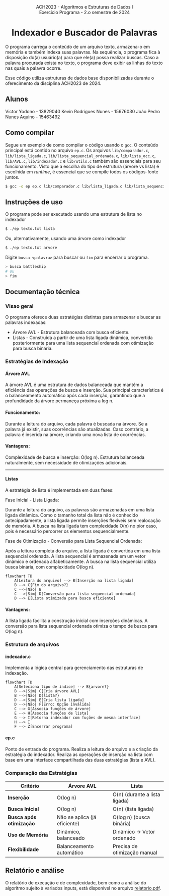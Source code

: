<center>ACH2023 - Algoritmos e Estruturas de Dados I</center>
<center>Exercício Programa - 2.o semestre de 2024</center>

<center><h1>Indexador e Buscador de Palavras</h1></center>
O programa carrega o conteúdo de um arquivo texto, armazena-o em memória e também indexa suas palavras. Na sequência, o programa fica à disposição do(a) usuário(a) para que ele(a) possa realizar buscas.
Caso a palavra procurada exista no texto, o programa deve exibir as linhas do texto nas quais a
palavra ocorre.

Esse código utiliza estruturas de dados base disponibilizadas durante o oferecimento da disciplina ACH2023 de 2024.

## Alunos
Victor Yodono - 13829040 
Kevin Rodrigues Nunes - 15676030 
João Pedro Nunes Aquino - 15463492

## Como compilar
Segue um exemplo de como compilar o código usando o `gcc`.
O conteúdo principal está contido no arquivo `ep.c`.
Os arquivos `lib/comparador.c`, `lib/lista_ligada.c`, `lib/lista_sequencial_ordenada.c`, `lib/lista_occ.c`, `lib/AVL.c`, `lib/indexador.c` e `lib/utils.c` também são essenciais para seu funcionamento.
Visto que a escolha do tipo de estrutura (árvore vs lista) é escolhida em _runtime_, é essencial que se compile todos os códigos-fonte juntos.

```bash
$ gcc -o ep ep.c lib/comparador.c lib/lista_ligada.c lib/lista_sequencial_ordenada.c lib/lista_occ.c lib/AVL.c lib/indexador.c lib/utils.c -lm
```

## Instruções de uso
O programa pode ser executado usando uma estrutura de lista no indexador
```bash
$ ./ep texto.txt lista
```

Ou, alternativamente, usando uma árvore como indexador
```bash
$ ./ep texto.txt arvore
```

Digite `busca <palavra>` para buscar ou `fim` para encerrar o programa.

```bash
> busca battleship
# ou
> fim
```

## Documentação técnica

### Visao geral
O programa oferece duas estratégias distintas para armazenar e buscar as palavras indexadas:

- Árvore AVL - Estrutura balanceada com busca eficiente.
- Listas - Construída a partir de uma lista ligada dinâmica, convertida posteriormente para uma lista sequencial ordenada com otimização para busca binária.

### Estratégias de Indexação

#### Árvore AVL
A árvore AVL é uma estrutura de dados balanceada que mantém a eficiência das operações de busca e inserção. Sua principal característica é o balanceamento automático após cada inserção, garantindo que a profundidade da árvore permaneça próxima a log n.

#### Funcionamento:
Durante a leitura do arquivo, cada palavra é buscada na árvore.
Se a palavra já existir, suas ocorrências são atualizadas.
Caso contrário, a palavra é inserida na árvore, criando uma nova lista de ocorrências.

#### Vantagens:
Complexidade de busca e inserção: O(log n).
Estrutura balanceada naturalmente, sem necessidade de otimizações adicionais.

---

#### Listas
A estratégia de lista é implementada em duas fases:

Fase Inicial - Lista Ligada:

Durante a leitura do arquivo, as palavras são armazenadas em uma lista ligada dinâmica.
Como o tamanho total da lista não é conhecido antecipadamente, a lista ligada permite inserções flexíveis sem realocação de memória.
A busca na lista ligada tem complexidade O(n) no pior caso, pois é necessário percorrer os elementos sequencialmente.

Fase de Otimização - Conversão para Lista Sequencial Ordenada:

Após a leitura completa do arquivo, a lista ligada é convertida em uma lista sequencial ordenada.
A lista sequencial é armazenada em um vetor dinâmico e ordenada alfabeticamente.
A busca na lista sequencial utiliza busca binária, com complexidade O(log n).

```mermaid
flowchart TD
    A[Leitura do arquivo] --> B[Inserção na lista ligada]
    B --> C{Fim do arquivo?}
    C -->|Não| B
    C -->|Sim| D[Conversão para lista sequencial ordenada]
    D --> E[Lista otimizada para busca eficiente]
```

#### Vantagens:

A lista ligada facilita a construção inicial com inserções dinâmicas.
A conversão para lista sequencial ordenada otimiza o tempo de busca para O(log n).

### Estrutura de arquivos

#### indexador.c
Implementa a lógica central para gerenciamento das estruturas de indexação.

```mermaid
flowchart TD
    A[Seleciona tipo de índice] --> B{arvore?}
    B -->|Sim| C[Cria árvore AVL]
    B -->|Não| D{lista?}
    D -->|Sim| E[Cria lista ligada]
    D -->|Não| F[Erro: Opção inválida]
    C --> G[Associa funções de árvore]
    E --> H[Associa funções de lista]
    G --> I[Retorna indexador com fuções de mesma interface]
    H --> I
    F --> Z[Encerrar programa]
```

#### ep.c
Ponto de entrada do programa. Realiza a leitura do arquivo e a criação da estratégia do indexador. Realiza as operações de inserção na lista com base em uma interface compartilhada das duas estratégias (lista e AVL).

### Comparação das Estratégias

| **Critério**                 | **Árvore AVL**                    | **Lista**     |
|------------------------------|----------------------------------|----------------------------------|
| **Inserção**                 | O(log n)                         | O(n) (durante a lista ligada)    |
| **Busca Inicial**            | O(log n)                         | O(n) (lista ligada)              |
| **Busca após otimização**    | Não se aplica (já eficiente)     | O(log n) (busca binária)         |
| **Uso de Memória**           | Dinâmico, balanceado             | Dinâmico → Vetor ordenado        |
| **Flexibilidade**            | Balanceamento automático         | Precisa de otimização manual     |

## Relatório e análise
O relatório de execução e de complexidade, bem como a análise do algoritmo sujeito à variados inputs, está disponível no arquivo <a href="relatorio.pdf" target="_blank" rel="noopener">relatorio.pdf</a>.

